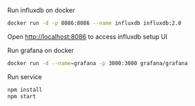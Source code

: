 

Run influxdb on docker
```sh
docker run -d -p 8086:8086 --name influxdb influxdb:2.0
```

Open [http://localhost:8086](http://localhost:8086) to access influxdb setup UI

Run grafana on docker
```sh
docker run -d --name=grafana -p 3000:3000 grafana/grafana
```

Run service
```sh
npm install
npm start
```